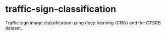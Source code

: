 # traffic-sign-classification
Traffic sign image classification using deep learning (CNN) and the GTSRB dataset.
